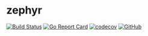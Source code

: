 # zephyr

[![Build Status](https://travis-ci.com/firescry/zephyr.svg?branch=master)](https://travis-ci.com/firescry/zephyr)
[![Go Report Card](https://goreportcard.com/badge/github.com/firescry/zephyr)](https://goreportcard.com/report/github.com/firescry/zephyr)
[![codecov](https://codecov.io/gh/firescry/zephyr/branch/master/graph/badge.svg)](https://codecov.io/gh/firescry/zephyr)
[![GitHub](https://img.shields.io/github/license/firescry/zephyr.svg?color=blue)](LICENSE)
